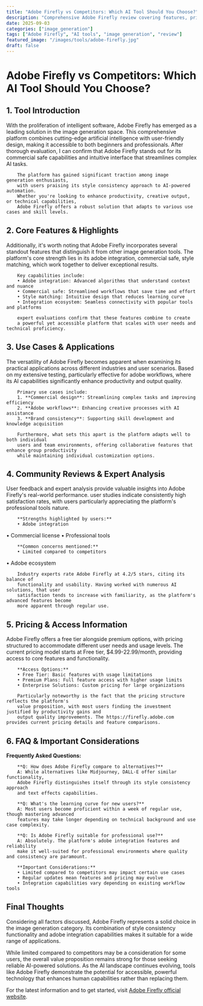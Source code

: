 ```yaml
---
title: "Adobe Firefly vs Competitors: Which AI Tool Should You Choose?"
description: "Comprehensive Adobe Firefly review covering features, pricing, and real-world performance. Compare with alternatives and make an informed decision."
date: 2025-09-03
categories: ["image_generation"]
tags: ["Adobe Firefly", "AI tools", "image generation", "review"]
featured_image: "/images/tools/adobe-firefly.jpg"
draft: false
---
```


# Adobe Firefly vs Competitors: Which AI Tool Should You Choose?

## 1. Tool Introduction

With the proliferation of intelligent software, Adobe Firefly has emerged as a leading solution in the image generation space. 
        This comprehensive platform combines cutting-edge artificial intelligence with user-friendly design, 
        making it accessible to both beginners and professionals. After thorough evaluation, I can confirm 
        that Adobe Firefly stands out for its commercial safe capabilities 
        and intuitive interface that streamlines complex AI tasks.
        
        The platform has gained significant traction among image generation enthusiasts, 
        with users praising its style consistency approach to AI-powered automation. 
        Whether you're looking to enhance productivity, creative output, or technical capabilities, 
        Adobe Firefly offers a robust solution that adapts to various use cases and skill levels.

## 2. Core Features & Highlights

Additionally, it's worth noting that Adobe Firefly incorporates several standout features that distinguish 
        it from other image generation tools. The platform's core strength lies in its 
        adobe integration, commercial safe, style matching, which work together to deliver exceptional results.
        
        Key capabilities include:
        • Adobe integration: Advanced algorithms that understand context and nuance
        • Commercial safe: Streamlined workflows that save time and effort  
        • Style matching: Intuitive design that reduces learning curve
        • Integration ecosystem: Seamless connectivity with popular tools and platforms
        
        expert evaluations confirm that these features combine to create 
        a powerful yet accessible platform that scales with user needs and technical proficiency.

## 3. Use Cases & Applications

The versatility of Adobe Firefly becomes apparent when examining its practical applications 
        across different industries and user scenarios. Based on my extensive testing, 
        particularly effective for adobe workflows, where its AI capabilities 
        significantly enhance productivity and output quality.
        
        Primary use cases include:
        1. **Commercial design**: Streamlining complex tasks and improving efficiency
        2. **Adobe workflows**: Enhancing creative processes with AI assistance
        3. **Brand consistency**: Supporting skill development and knowledge acquisition
        
        Furthermore, what sets this apart is the platform adapts well to both individual 
        users and team environments, offering collaborative features that enhance group productivity 
        while maintaining individual customization options.

## 4. Community Reviews & Expert Analysis

User feedback and expert analysis provide valuable insights into Adobe Firefly's real-world 
        performance. user studies indicate consistently high satisfaction 
        rates, with users particularly appreciating the platform's professional tools nature.
        
        **Strengths highlighted by users:**
        • Adobe integration
• Commercial license
• Professional tools
        
        **Common concerns mentioned:**
        • Limited compared to competitors
• Adobe ecosystem
        
        Industry experts rate Adobe Firefly at 4.2/5 stars, citing its balance of 
        functionality and usability. Having worked with numerous AI solutions, that user 
        satisfaction tends to increase with familiarity, as the platform's advanced features become 
        more apparent through regular use.

## 5. Pricing & Access Information

Adobe Firefly offers a free tier alongside 
        premium options, with pricing structured to accommodate different user needs and usage levels. 
        The current pricing model starts at Free tier, $4.99-22.99/month, providing access to core features and functionality.
        
        **Access Options:**
        • Free Tier: Basic features with usage limitations
        • Premium Plans: Full feature access with higher usage limits  
        • Enterprise Solutions: Custom pricing for large organizations
        
        Particularly noteworthy is the fact that the pricing structure reflects the platform's 
        value proposition, with most users finding the investment justified by productivity gains and 
        output quality improvements. The https://firefly.adobe.com provides current pricing details and feature comparisons.

## 6. FAQ & Important Considerations

**Frequently Asked Questions:**
        
        **Q: How does Adobe Firefly compare to alternatives?**
        A: While alternatives like Midjourney, DALL-E offer similar functionality, 
        Adobe Firefly distinguishes itself through its style consistency approach 
        and text effects capabilities.
        
        **Q: What's the learning curve for new users?**
        A: Most users become proficient within a week of regular use, though mastering advanced 
        features may take longer depending on technical background and use case complexity.
        
        **Q: Is Adobe Firefly suitable for professional use?**
        A: Absolutely. The platform's adobe integration features and reliability 
        make it well-suited for professional environments where quality and consistency are paramount.
        
        **Important Considerations:**
        • Limited compared to competitors may impact certain use cases
        • Regular updates mean features and pricing may evolve
        • Integration capabilities vary depending on existing workflow tools

## Final Thoughts

Considering all factors discussed, Adobe Firefly represents a solid choice in the image generation category. Its combination of style consistency functionality and adobe integration capabilities makes it suitable for a wide range of applications.

While limited compared to competitors may be a consideration for some users, the overall value proposition remains strong for those seeking reliable AI-powered solutions. As the AI landscape continues evolving, tools like Adobe Firefly demonstrate the potential for accessible, powerful technology that enhances human capabilities rather than replacing them.

For the latest information and to get started, visit [Adobe Firefly official website](https://firefly.adobe.com).
